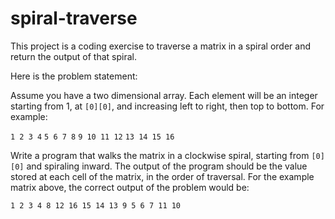 # spiral-traverse

This project is a coding exercise to traverse a matrix in a spiral order and return the output of that spiral. 

Here is the problem statement:

Assume you have a two dimensional array. Each element will be an integer starting from 1, at `[0][0]`, and increasing left to right, then top to bottom. For example: 

` 1 2 3 4 `
` 5 6 7 8 ` 
` 9 10 11 12 ` 
` 13 14 15 16 ` 

Write a program that walks the matrix in a clockwise spiral, starting from `[0][0]` and spiraling inward. The output of the program should be the value stored at each cell of the matrix, in the order of traversal. For the example matrix above, the correct output of the problem would be: 

` 1 2 3 4 8 12 16 15 14 13 9 5 6 7 11 10 ` 
